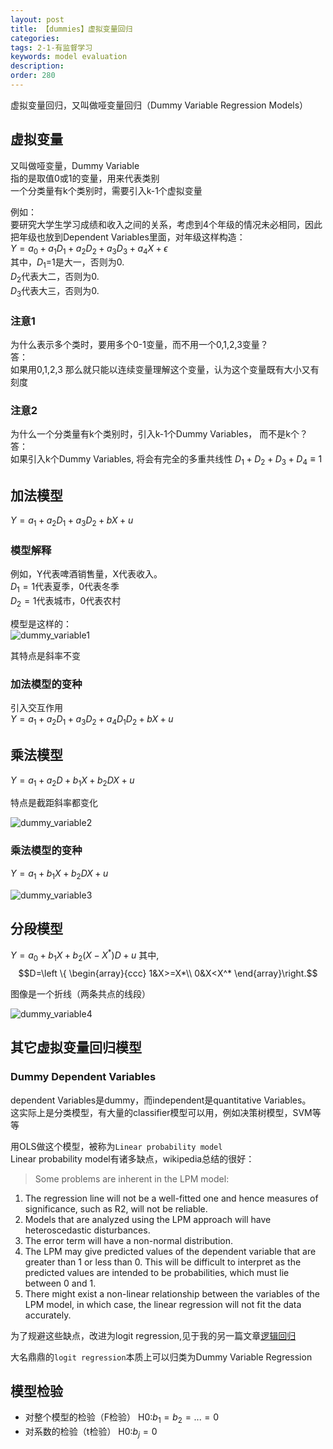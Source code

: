 ```yaml
---
layout: post
title: 【dummies】虚拟变量回归
categories:
tags: 2-1-有监督学习
keywords: model evaluation
description:
order: 280
---
```


虚拟变量回归，又叫做哑变量回归（Dummy Variable Regression Models）  

## 虚拟变量

又叫做哑变量，Dummy Variable  
指的是取值0或1的变量，用来代表类别  
一个分类量有k个类别时，需要引入k-1个虚拟变量  


例如：  
要研究大学生学习成绩和收入之间的关系，考虑到4个年级的情况未必相同，因此把年级也放到Dependent Variables里面，对年级这样构造：    
$Y=a_0+a_1D_1+a_2D_2+a_3D_3+a_4X+\epsilon$  
其中，$D_1$=1是大一，否则为0.  
$D_2$代表大二，否则为0.  
$D_3$代表大三，否则为0.  

### 注意1
为什么表示多个类时，要用多个0-1变量，而不用一个0,1,2,3变量？   
答：  
如果用0,1,2,3 那么就只能以连续变量理解这个变量，认为这个变量既有大小又有刻度  

### 注意2
为什么一个分类量有k个类别时，引入k-1个Dummy Variables， 而不是k个？  
答：  
如果引入k个Dummy Variables, 将会有完全的多重共线性
$D_1+D_2+D_3+D_4 \equiv 1$

## 加法模型

$Y=a_1+a_2D_1+a_3D_2+bX+u$


### 模型解释
例如，Y代表啤酒销售量，X代表收入。  
$D_1=1$代表夏季，0代表冬季  
$D_2=1$代表城市，0代表农村  

模型是这样的：  
![dummy_variable1](https://www.guofei.site/pictures_for_blog//dummy_variable/dummy_variable1.png)

其特点是斜率不变  

### 加法模型的变种
引入交互作用  
$Y=a_1+a_2D_1+a_3D_2+a_4D_1D_2+bX+u$  

## 乘法模型
$Y=a_1+a_2D+b_1X+b_2DX+u$

特点是截距斜率都变化  

![dummy_variable2](https://www.guofei.site/pictures_for_blog/dummy_variable/dummy_variable2.png)

### 乘法模型的变种
$Y=a_1+b_1X+b_2DX+u$

![dummy_variable3](https://www.guofei.site/pictures_for_blog/dummy_variable/dummy_variable3.png)

## 分段模型

$Y=a_0+b_1X+b_2(X-X^* )D+u$
其中,  
$$D=\left \{ \begin{array}{ccc}
1&X>=X*\\
0&X<X^*
\end{array}\right.$$

图像是一个折线（两条共点的线段）

![dummy_variable4](https://www.guofei.site/pictures_for_blog//dummy_variable/dummy_variable4.png)


## 其它虚拟变量回归模型

### Dummy Dependent Variables

dependent Variables是dummy，而independent是quantitative Variables。  
这实际上是分类模型，有大量的classifier模型可以用，例如决策树模型，SVM等等  

用OLS做这个模型，被称为`Linear probability model`  
Linear probability model有诸多缺点，wikipedia总结的很好：  
>Some problems are inherent in the LPM model:
1. The regression line will not be a well-fitted one and hence measures of significance, such as R2, will not be reliable.
2. Models that are analyzed using the LPM approach will have heteroscedastic disturbances.
3. The error term will have a non-normal distribution.
4. The LPM may give predicted values of the dependent variable that are greater than 1 or less than 0. This will be difficult to interpret as the predicted values are intended to be probabilities, which must lie between 0 and 1.
5. There might exist a non-linear relationship between the variables of the LPM model, in which case, the linear regression will not fit the data accurately.

为了规避这些缺点，改进为logit regression,见于我的另一篇文章[逻辑回归](http://www.guofei.site/2017/05/07/LogisticRegression.html)

大名鼎鼎的`logit regression`本质上可以归类为Dummy Variable Regression

## 模型检验

- 对整个模型的检验（F检验）
H0:$b_1=b_2=...=0$
- 对系数的检验（t检验）
H0:$b_j=0$
